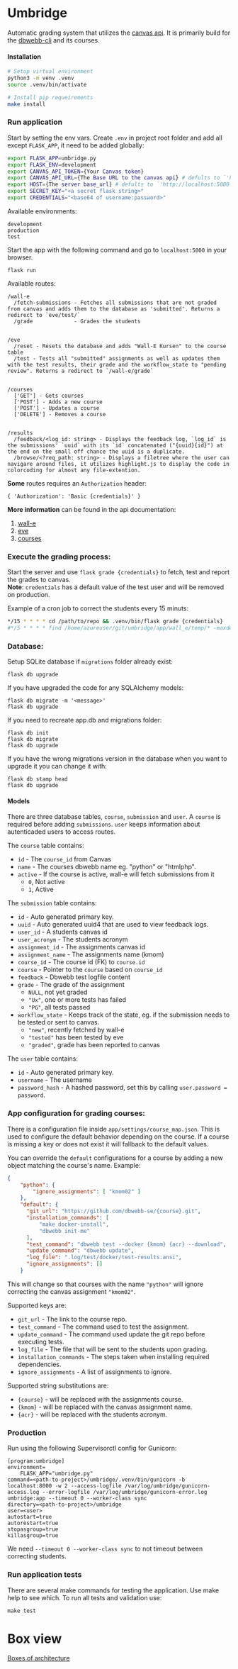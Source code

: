 Umbridge
================================

Automatic grading system that utilizes the [canvas api](https://canvas.instructure.com/doc/api/). It is primarily build for the [dbwebb-cli](https://github.com/dbwebb-se/dbwebb-cli) and its courses.



#### Installation

```bash
# Setup virtual environment
python3 -m venv .venv
source .venv/bin/activate

# Install pip requeirements
make install
```



### Run application

Start by setting the env vars. Create `.env` in project root folder and add all except `FLASK_APP`, it need to be added globally:
```bash
export FLASK_APP=umbridge.py
export FLASK_ENV=development
export CANVAS_API_TOKEN={Your Canvas token}
export CANVAS_API_URL={The Base URL to the canvas api} # defults to `'https://bth.instructure.com'`.
export HOST={The server base_url} # defults to `'http://localhost:5000'`.
export SECRET_KEY="<a secret flask string>"
export CREDENTIALS="<base64 of username:password>"
```

Available environments:
```
development
production
test
```

Start the app with the following command and go to `localhost:5000` in your browser.
```
flask run
```

Available routes:

```
/wall-e
  /fetch-submissions - Fetches all submissions that are not graded from canvas and adds them to the database as 'submitted'. Returns a redirect to `eve/test/`
  /grade             - Grades the students


/eve
  /reset - Resets the database and adds "Wall-E Kursen" to the course table
  /test - Tests all "submitted" assignments as well as updates them with the test results, their grade and the workflow_state to "pending review". Returns a redirect to `/wall-e/grade`


/courses 
  ['GET'] - Gets courses
  ['POST'] - Adds a new course
  ['POST'] - Updates a course
  ['DELETE'] - Removes a course


/results
  /feedback/<log_id: string> - Displays the feedback log, `log_id` is the submissions' `uuid` with its `id` concatenated ("{uuid}{id}") at the end on the small off chance the uuid is a duplicate.
  /browse/<?req_path: string> - Displays a filetree where the user can navigare around files, it utilizes highlight.js to display the code in colorcoding for almost any file-extention.
```

**Some** routes requires an `Authorization` header:
```
{ 'Authorization': 'Basic {credentials}' }
```

**More information** can be found in the api documentation:
1. [wall-e](/docs/api/wall-e.md)
2. [eve](/docs/api/eve.md)
3. [courses](/docs/api/courses.md)


### Execute the grading process:
Start the server and use `flask grade {credentials}` to fetch, test and report the grades to canvas.  
**Note**: `credentials` has a default value of the test user and will be removed on production.

Example of a cron job to correct the students every 15 minuts:
```bash
*/15 * * * * cd /path/to/repo && .venv/bin/flask grade {credentials}
#*/5 * * * * find /home/azureuser/git/umbridge/app/wall_e/temp/* -maxdepth 0 -type d -mmin +5  | xargs rm -rf >/dev/null 2>&1
```

### Database:
Setup SQLite database if `migrations` folder already exist:
```
flask db upgrade
```

If you have upgraded the code for any SQLAlchemy models:
```
flask db migrate -m '<message>'
flask db upgrade
```

If you need to recreate app.db and migrations folder:
```
flask db init
flask db migrate
flask db upgrade
```

If you have the wrong migrations version in the database when you want to upgrade it you can change it with:
```
flask db stamp head
flask db upgrade
```

#### Models
There are three database tables, `course`, `submission` and `user`. A `course` is required before adding `submissions`. `user` keeps information about autenticaded users to access routes.

The `course` table contains:
  * `id` - The `course_id` from Canvas
  * `name` - The courses dbwebb name eg. "python" or "htmlphp".
  * `active` - If the course is active, wall-e will fetch submissions from it
    - `0`, Not active
    - `1`, Active

The `submission` table contains:
  * `id` - Auto generated primary key.
  * `uuid` - Auto generated uuid4 that are used to view feedback logs.
  * `user_id` - A students canvas id
  * `user_acronym` - The students acronym
  * `assignment_id` - The assignments canvas id
  * `assignment_name` - The assignments name (kmom)
  * `course_id` - The course id (FK) to `course.id`
  * `course` - Pointer to the `course` based on `course_id`
  * `feedback` - Dbwebb test logfile content
  * `grade` - The grade of the assignment
     - `NULL`, not yet graded
     - `"Ux"`, one or more tests has failed
     - `"PG"`, all tests passed
  * `workflow_state` - Keeps track of the state, eg. if the submission needs to be tested or sent to canvas.
     - `"new"`, recently fetched by wall-e
     - `"tested"` has been tested by eve
     - `"graded"`, grade has been reported to canvas

The `user` table contains:
 * `id` - Auto generated primary key.
 * `username` - The username
 * `password_hash` - A hashed password, set this by calling `user.password = password`.



### App configuration for grading courses:
There is a configuration file inside `app/settings/course_map.json`. This is used to configure the default behavior depending on the course. If a course is missing a key or does not exist it will fallback to the default values.

You can override the `default` configurations for a course by adding a new object matching the course's name. Example:
```json
{
    "python": {
        "ignore_assignments": [ "kmom02" ]
    },
    "default": {
      "git_url": "https://github.com/dbwebb-se/{course}.git",
      "installation_commands": [
          "make docker-install",
          "dbwebb init-me"
      ],
      "test_command": "dbwebb test --docker {kmom} {acr} --download",
      "update_command": "dbwebb update",
      "log_file": ".log/test/docker/test-results.ansi",
      "ignore_assignments": []
    }
```

This will change so that courses with the name `"python"` will ignore correcting the canvas assignment `"kmom02"`.

Supported keys are:
 * `git_url` - The link to the course repo.
 * `test_command` - The command used to test the assignment.
 * `update_command` - The command used update the git repo before executing tests.
 * `log_file` - The file that will be sent to the students upon grading.
 * `installation_commands` - The steps taken when installing required dependencies.
 * `ignore_assignments` - A list of assignments to ignore.

Supported string substitutions are:
 * `{course}` - will be replaced with the assignments course.
 * `{kmom}` - will be replaced with the canvas assignment name.
 * `{acr}` - will be replaced with the students acronym.



### Production

Run using the following Supervisorctl config for Gunicorn:

```
[program:umbridge]
environment=
    FLASK_APP="umbridge.py"
command=<path-to-project>/umbridge/.venv/bin/gunicorn -b localhost:8000 -w 2 --access-logfile /var/log/umbridge/gunicorn-access.log --error-logfile /var/log/umbridge/gunicorn-error.log umbridge:app --timeout 0 --worker-class sync
directory=<path-to-project>/umbridge
user=<user>
autostart=true
autorestart=true
stopasgroup=true
killasgroup=true
```

We need `--timeout 0 --worker-class sync` to not timeout between correcting students.



### Run application tests

There are several make commands for testing the application. Use make help to see which. To run all tests and validation use:

```
make test
```

# Box view

[Boxes of architecture](https://lucid.app/lucidchart/invitations/accept/inv_dd2666ea-4863-460f-a482-79bedaa204d5?viewport_loc=-221%2C-767%2C3495%2C1687%2C0_0)
